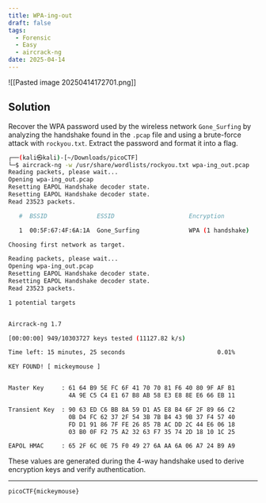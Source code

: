 ```yaml
---
title: WPA-ing-out
draft: false
tags:
  - Forensic
  - Easy
  - aircrack-ng
date: 2025-04-14
---
```

![[Pasted image 20250414172701.png]]
## Solution
Recover the WPA password used by the wireless network `Gone_Surfing` by analyzing the handshake found in the `.pcap` file and using a brute-force attack with `rockyou.txt`. Extract the password and format it into a flag.

```bash
┌──(kali㉿kali)-[~/Downloads/picoCTF]
└─$ aircrack-ng -w /usr/share/wordlists/rockyou.txt wpa-ing_out.pcap 
Reading packets, please wait...
Opening wpa-ing_out.pcap
Resetting EAPOL Handshake decoder state.
Resetting EAPOL Handshake decoder state.
Read 23523 packets.

   #  BSSID              ESSID                     Encryption

   1  00:5F:67:4F:6A:1A  Gone_Surfing              WPA (1 handshake)

Choosing first network as target.

Reading packets, please wait...
Opening wpa-ing_out.pcap
Resetting EAPOL Handshake decoder state.
Resetting EAPOL Handshake decoder state.
Read 23523 packets.

1 potential targets


Aircrack-ng 1.7 

[00:00:00] 949/10303727 keys tested (11127.82 k/s) 

Time left: 15 minutes, 25 seconds                          0.01%

KEY FOUND! [ mickeymouse ]


Master Key     : 61 64 B9 5E FC 6F 41 70 70 81 F6 40 80 9F AF B1 
				 4A 9E C5 C4 E1 67 B8 AB 58 E3 E8 8E E6 66 EB 11 

Transient Key  : 90 63 ED C6 BB 8A 59 D1 A5 E8 B4 6F 2F 89 66 C2 
                 0B D4 FC 62 37 2F 54 3B 7B B4 43 9B 37 F4 57 40 
                 FD D1 91 86 7F FE 26 85 7B AC DD 2C 44 E6 06 18 
                 03 B0 0F F2 75 A2 32 63 F7 35 74 2D 18 10 1C 25 

EAPOL HMAC     : 65 2F 6C 0E 75 F0 49 27 6A AA 6A 06 A7 24 B9 A9 
```

These values are generated during the 4-way handshake used to derive encryption keys and verify authentication.

---
```text
picoCTF{mickeymouse}
```
